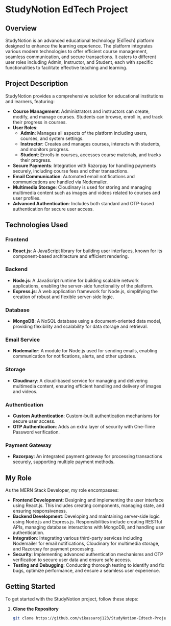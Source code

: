 # StudyNotion EdTech Project

## Overview

StudyNotion is an advanced educational technology (EdTech) platform designed to enhance the learning experience. The platform integrates various modern technologies to offer efficient course management, seamless communication, and secure transactions. It caters to different user roles including Admin, Instructor, and Student, each with specific functionalities to facilitate effective teaching and learning.

## Project Description

StudyNotion provides a comprehensive solution for educational institutions and learners, featuring:

- **Course Management**: Administrators and instructors can create, modify, and manage courses. Students can browse, enroll in, and track their progress in courses.
- **User Roles**: 
  - **Admin**: Manages all aspects of the platform including users, courses, and system settings.
  - **Instructor**: Creates and manages courses, interacts with students, and monitors progress.
  - **Student**: Enrolls in courses, accesses course materials, and tracks their progress.
- **Secure Payments**: Integration with Razorpay for handling payments securely, including course fees and other transactions.
- **Email Communication**: Automated email notifications and communications are handled via Nodemailer.
- **Multimedia Storage**: Cloudinary is used for storing and managing multimedia content such as images and videos related to courses and user profiles.
- **Advanced Authentication**: Includes both standard and OTP-based authentication for secure user access.

## Technologies Used

### Frontend

- **React.js**: A JavaScript library for building user interfaces, known for its component-based architecture and efficient rendering.

### Backend

- **Node.js**: A JavaScript runtime for building scalable network applications, enabling the server-side functionality of the platform.
- **Express.js**: A web application framework for Node.js, simplifying the creation of robust and flexible server-side logic.

### Database

- **MongoDB**: A NoSQL database using a document-oriented data model, providing flexibility and scalability for data storage and retrieval.

### Email Service

- **Nodemailer**: A module for Node.js used for sending emails, enabling communication for notifications, alerts, and other updates.

### Storage

- **Cloudinary**: A cloud-based service for managing and delivering multimedia content, ensuring efficient handling and delivery of images and videos.

### Authentication

- **Custom Authentication**: Custom-built authentication mechanisms for secure user access.
- **OTP Authentication**: Adds an extra layer of security with One-Time Password verification.

### Payment Gateway

- **Razorpay**: An integrated payment gateway for processing transactions securely, supporting multiple payment methods.

## My Role

As the MERN Stack Developer, my role encompasses:

- **Frontend Development**: Designing and implementing the user interface using React.js. This includes creating components, managing state, and ensuring responsiveness.
- **Backend Development**: Developing and maintaining server-side logic using Node.js and Express.js. Responsibilities include creating RESTful APIs, managing database interactions with MongoDB, and handling user authentication.
- **Integration**: Integrating various third-party services including Nodemailer for email notifications, Cloudinary for multimedia storage, and Razorpay for payment processing.
- **Security**: Implementing advanced authentication mechanisms and OTP verification to secure user data and ensure safe access.
- **Testing and Debugging**: Conducting thorough testing to identify and fix bugs, optimize performance, and ensure a seamless user experience.

## Getting Started

To get started with the StudyNotion project, follow these steps:

1. **Clone the Repository**

   ```bash
   git clone https://github.com/vikassaroj123/StudyNotion-Edtech-Project.git
